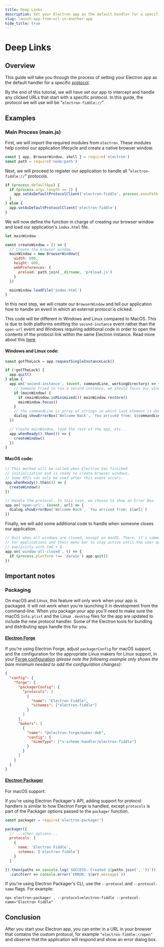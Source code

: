 ```yaml
---
title: Deep Links
description: Set your Electron app as the default handler for a specific protocol.
slug: launch-app-from-url-in-another-app
hide_title: true
---
```


# Deep Links

## Overview

<!-- ✍ Update this section if you want to provide more details -->

This guide will take you through the process of setting your Electron app as the default
handler for a specific [protocol](../api/protocol.md).

By the end of this tutorial, we will have set our app to intercept and handle
any clicked URLs that start with a specific protocol. In this guide, the protocol
we will use will be "`electron-fiddle://`".

## Examples

### Main Process (main.js)

First, we will import the required modules from `electron`. These modules help
control our application lifecycle and create a native browser window.

```js
const { app, BrowserWindow, shell } = require('electron')
const path = require('node:path')
```

Next, we will proceed to register our application to handle all "`electron-fiddle://`" protocols.

```js
if (process.defaultApp) {
  if (process.argv.length >= 2) {
    app.setAsDefaultProtocolClient('electron-fiddle', process.execPath, [path.resolve(process.argv[1])])
  }
} else {
  app.setAsDefaultProtocolClient('electron-fiddle')
}
```

We will now define the function in charge of creating our browser window and load our application's `index.html` file.

```js
let mainWindow

const createWindow = () => {
  // Create the browser window.
  mainWindow = new BrowserWindow({
    width: 800,
    height: 600,
    webPreferences: {
      preload: path.join(__dirname, 'preload.js')
    }
  })

  mainWindow.loadFile('index.html')
}
```

In this next step, we will create our  `BrowserWindow` and tell our application how to handle an event in which an external protocol is clicked.

This code will be different in Windows and Linux compared to MacOS. This is due to both platforms emitting the `second-instance` event rather than the `open-url` event and Windows requiring additional code in order to open the contents of the protocol link within the same Electron instance. Read more about this [here](../api/app.md#apprequestsingleinstancelockadditionaldata).

#### Windows and Linux code:

```js @ts-type={mainWindow:Electron.BrowserWindow} @ts-type={createWindow:()=>void}
const gotTheLock = app.requestSingleInstanceLock()

if (!gotTheLock) {
  app.quit()
} else {
  app.on('second-instance', (event, commandLine, workingDirectory) => {
    // Someone tried to run a second instance, we should focus our window.
    if (mainWindow) {
      if (mainWindow.isMinimized()) mainWindow.restore()
      mainWindow.focus()
    }
    // the commandLine is array of strings in which last element is deep link url
    dialog.showErrorBox('Welcome Back', `You arrived from: ${commandLine.pop()}`)
  })

  // Create mainWindow, load the rest of the app, etc...
  app.whenReady().then(() => {
    createWindow()
  })
}
```

#### MacOS code:

```js @ts-type={createWindow:()=>void}
// This method will be called when Electron has finished
// initialization and is ready to create browser windows.
// Some APIs can only be used after this event occurs.
app.whenReady().then(() => {
  createWindow()
})

// Handle the protocol. In this case, we choose to show an Error Box.
app.on('open-url', (event, url) => {
  dialog.showErrorBox('Welcome Back', `You arrived from: ${url}`)
})
```

Finally, we will add some additional code to handle when someone closes our application.

```js
// Quit when all windows are closed, except on macOS. There, it's common
// for applications and their menu bar to stay active until the user quits
// explicitly with Cmd + Q.
app.on('window-all-closed', () => {
  if (process.platform !== 'darwin') app.quit()
})
```

## Important notes

### Packaging

On macOS and Linux, this feature will only work when your app is packaged. It will not work when
you're launching it in development from the command-line. When you package your app you'll need to
make sure the macOS `Info.plist` and the Linux `.desktop` files for the app are updated to include
the new protocol handler. Some of the Electron tools for bundling and distributing apps handle
this for you.

#### [Electron Forge](https://electronforge.io)

If you're using Electron Forge, adjust `packagerConfig` for macOS support, and the configuration for
the appropriate Linux makers for Linux support, in your [Forge
configuration](https://www.electronforge.io/configuration) _(please note the following example only
shows the bare minimum needed to add the configuration changes)_:

```json
{
  "config": {
    "forge": {
      "packagerConfig": {
        "protocols": [
          {
            "name": "Electron Fiddle",
            "schemes": ["electron-fiddle"]
          }
        ]
      },
      "makers": [
        {
          "name": "@electron-forge/maker-deb",
          "config": {
            "mimeType": ["x-scheme-handler/electron-fiddle"]
          }
        }
      ]
    }
  }
}
```

#### [Electron Packager](https://github.com/electron/electron-packager)

For macOS support:

If you're using Electron Packager's API, adding support for protocol handlers is similar to how
Electron Forge is handled, except
`protocols` is part of the Packager options passed to the `packager` function.

```js @ts-nocheck
const packager = require('electron-packager')

packager({
  // ...other options...
  protocols: [
    {
      name: 'Electron Fiddle',
      schemes: ['electron-fiddle']
    }
  ]

}).then(paths => console.log(`SUCCESS: Created ${paths.join(', ')}`))
  .catch(err => console.error(`ERROR: ${err.message}`))
```

If you're using Electron Packager's CLI, use the `--protocol` and `--protocol-name` flags. For
example:

```shell
npx electron-packager . --protocol=electron-fiddle --protocol-name="Electron Fiddle"
```

## Conclusion

After you start your Electron app, you can enter in a URL in your browser that contains the custom
protocol, for example `"electron-fiddle://open"` and observe that the application will respond and
show an error dialog box.

<!--
    Because Electron examples usually require multiple files (HTML, CSS, JS
    for the main and renderer process, etc.), we use this custom code block
    for Fiddle (https://www.electronjs.org/fiddle).
    Please modify any of the files in the referenced folder to fit your
    example.
    The content in this codeblock will not be rendered in the website so you
    can leave it empty.
-->

```fiddle docs/fiddles/system/protocol-handler/launch-app-from-URL-in-another-app

```

<!-- ✍ Explanation of the code below -->

